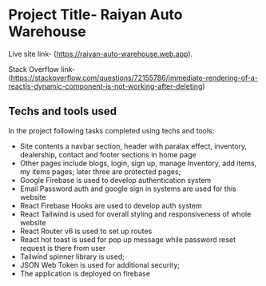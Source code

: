 # Project Title- Raiyan Auto Warehouse

Live site link- (https://raiyan-auto-warehouse.web.app).


Stack Overflow link- (https://stackoverflow.com/questions/72155786/immediate-rendering-of-a-reactjs-dynamic-component-is-not-working-after-deleting)

## Techs and tools used

In the project following tasks completed using techs and tools:

* Site contents a navbar section, header with paralax effect, inventory, dealership, contact and footer sections in home page
* Other pages include blogs, login, sign up, manage Inventory, add items, my items pages; later three are protected pages;
* Google Firebase is used to develop authentication system
* Email Password auth and google sign in systems are used for this website
* React Firebase Hooks are used to develop auth system
* React Tailwind is used for overall styling and responsiveness of whole website
* React Router v6 is used to set up routes
* React hot toast is used for pop up message while password reset request is there from user
* Tailwind spinner library is used;
* JSON Web Token is used for additional security;
* The application is deployed on firebase

